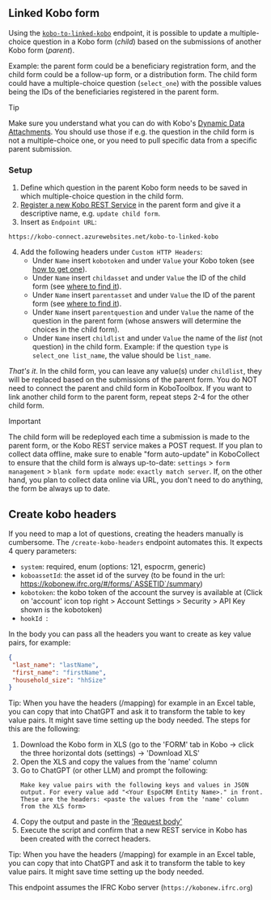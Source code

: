 ## Linked Kobo form

Using the [`kobo-to-linked-kobo`](https://kobo-connect.azurewebsites.net/docs#/default/kobo_to_linked_kobo_kobo_to_linked_kobo_post) endpoint, it is possible to update a multiple-choice question in a Kobo form (_child_) based on the submissions of another Kobo form (_parent_).

Example: the parent form could be a beneficiary registration form, and the child form could be a follow-up form, or a distribution form. The child form could have a multiple-choice question (`select_one`) with the possible values being the IDs of the beneficiaries registered in the parent form.

> [!TIP]  
> Make sure you understand what you can do with Kobo's [Dynamic Data Attachments](https://support.kobotoolbox.org/dynamic_data_attachment.html). You should use those if e.g. the question in the child form is not a multiple-choice one, or you need to pull specific data from a specific parent submission.

### Setup

1. Define which question in the parent Kobo form needs to be saved in which multiple-choice question in the child form.
2. [Register a new Kobo REST Service](https://support.kobotoolbox.org/rest_services.html) in the parent form and give it a descriptive name, e.g. `update child form`.
3. Insert as `Endpoint URL`:
```
https://kobo-connect.azurewebsites.net/kobo-to-linked-kobo
```
4. Add the following headers under `Custom HTTP Headers`:
   - Under `Name` insert `kobotoken` and under `Value` your Kobo token (see [how to get one](https://support.kobotoolbox.org/api.html#getting-your-api-token)).
   - Under `Name` insert `childasset` and under `Value` the ID of the child form (see [where to find it](https://im.unhcr.org/kobosupport/)).
   - Under `Name` insert `parentasset` and under `Value` the ID of the parent form (see [where to find it](https://im.unhcr.org/kobosupport/)).
   - Under `Name` insert `parentquestion` and under `Value` the name of the question in the parent form (whose answers will determine the choices in the child form).
   - Under `Name` insert `childlist` and under `Value` the name of the _list_ (not question) in the child form. Example: if the question `type` is `select_one list_name`, the value should be `list_name`.

_That's it_. In the child form, you can leave any value(s) under `childlist`, they will be replaced based on the submissions of the parent form. You do NOT need to connect the parent and child form in KoboToolbox. If you want to link another child form to the parent form, repeat steps 2-4 for the other child form.

> [!IMPORTANT]  
> The child form will be redeployed each time a submission is made to the parent form, or the Kobo REST service makes a POST request. If you plan to collect data offline, make sure to enable "form auto-update" in KoboCollect to ensure that the child form is always up-to-date: `settings` > `form management` > `blank form update mode`: `exactly match server`. If, on the other hand, you plan to collect data online via URL, you don't need to do anything, the form be always up to date.

## Create kobo headers
If you need to map a lot of questions, creating the headers manually is cumbersome. The `/create-kobo-headers` endpoint automates this. It expects 4 query parameters:
- `system`: required, enum (options: 121, espocrm, generic)
- `koboassetId`: the asset id of the survey (to be found in the url: https://kobonew.ifrc.org/#/forms/`ASSETID`/summary)
- `kobotoken`: the kobo token of the account the survey is available at (Click on 'account' icon top right > Account Settings > Security > API Key shown is the kobotoken)
- `hookId `: 

In the body you can pass all the headers you want to create as key value pairs, for example:
 ```json
 {
  "last_name": "lastName",
  "first_name": "firstName",
  "household_size": "hhSize"
 }
```
Tip: When you have the headers (/mapping) for example in an Excel table, you can copy that into ChatGPT and ask it to transform the table to key value pairs. It might save time setting up the body needed. The steps for this are the following: 
1. Download the Kobo form in XLS (go to the 'FORM' tab in Kobo -> click the three horizontal dots (settings) -> 'Download XLS'
2. Open the XLS and copy the values from the 'name' column
3. Go to ChatGPT (or other LLM) and prompt the following:
   ````
   Make key value pairs with the following keys and values in JSON output. For every value add "<Your EspoCRM Entity Name>." in front. These are the headers: <paste the values from the 'name' column from the XLS form> 
   ````
4. Copy the output and paste in the ['Request body'](https://kobo-connect.azurewebsites.net/docs#/default/create_kobo_headers_create_kobo_headers_post)
5. Execute the script and confirm that a new REST service in Kobo has been created with the correct headers.


Tip: When you have the headers (/mapping) for example in an Excel table, you can copy that into ChatGPT and ask it to transform the table to key value pairs. It might save time setting up the body needed.

This endpoint assumes the IFRC Kobo server (`https://kobonew.ifrc.org`)